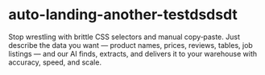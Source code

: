 # auto-landing-another-testdsdsdt
Stop wrestling with brittle CSS selectors and manual copy‑paste. Just describe the data you want — product names, prices, reviews, tables, job listings — and our AI finds, extracts, and delivers it to your warehouse with accuracy, speed, and scale.
